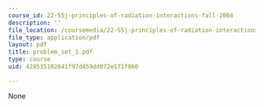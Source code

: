 ```yaml
---
course_id: 22-55j-principles-of-radiation-interactions-fall-2004
description: ''
file_location: /coursemedia/22-55j-principles-of-radiation-interactions-fall-2004/428535102041f97d459dd072e171f860_problem_set_1.pdf
file_type: application/pdf
layout: pdf
title: problem_set_1.pdf
type: course
uid: 428535102041f97d459dd072e171f860

---
```

None